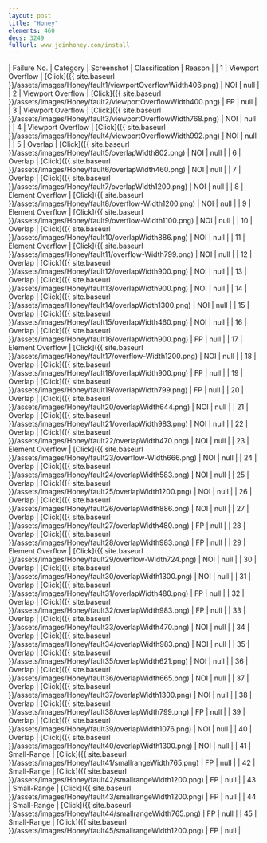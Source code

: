 ```yaml
---
layout: post
title: "Honey"
elements: 460
decs: 3249
fullurl: www.joinhoney.com/install
---
```

| Failure No. | Category | Screenshot | Classification | Reason | 
| 1 | Viewport Overflow | [Click]({{ site.baseurl }}/assets/images/Honey/fault1/viewportOverflowWidth406.png) | NOI | null |
| 2 | Viewport Overflow | [Click]({{ site.baseurl }}/assets/images/Honey/fault2/viewportOverflowWidth400.png) | FP | null |
| 3 | Viewport Overflow | [Click]({{ site.baseurl }}/assets/images/Honey/fault3/viewportOverflowWidth768.png) | NOI | null |
| 4 | Viewport Overflow | [Click]({{ site.baseurl }}/assets/images/Honey/fault4/viewportOverflowWidth992.png) | NOI | null |
| 5 | Overlap | [Click]({{ site.baseurl }}/assets/images/Honey/fault5/overlapWidth802.png) | NOI | null |
| 6 | Overlap | [Click]({{ site.baseurl }}/assets/images/Honey/fault6/overlapWidth460.png) | NOI | null |
| 7 | Overlap | [Click]({{ site.baseurl }}/assets/images/Honey/fault7/overlapWidth1200.png) | NOI | null |
| 8 | Element Overflow | [Click]({{ site.baseurl }}/assets/images/Honey/fault8/overflow-Width1200.png) | NOI | null |
| 9 | Element Overflow | [Click]({{ site.baseurl }}/assets/images/Honey/fault9/overflow-Width1100.png) | NOI | null |
| 10 | Overlap | [Click]({{ site.baseurl }}/assets/images/Honey/fault10/overlapWidth886.png) | NOI | null |
| 11 | Element Overflow | [Click]({{ site.baseurl }}/assets/images/Honey/fault11/overflow-Width799.png) | NOI | null |
| 12 | Overlap | [Click]({{ site.baseurl }}/assets/images/Honey/fault12/overlapWidth900.png) | NOI | null |
| 13 | Overlap | [Click]({{ site.baseurl }}/assets/images/Honey/fault13/overlapWidth900.png) | NOI | null |
| 14 | Overlap | [Click]({{ site.baseurl }}/assets/images/Honey/fault14/overlapWidth1300.png) | NOI | null |
| 15 | Overlap | [Click]({{ site.baseurl }}/assets/images/Honey/fault15/overlapWidth460.png) | NOI | null |
| 16 | Overlap | [Click]({{ site.baseurl }}/assets/images/Honey/fault16/overlapWidth900.png) | FP | null |
| 17 | Element Overflow | [Click]({{ site.baseurl }}/assets/images/Honey/fault17/overflow-Width1200.png) | NOI | null |
| 18 | Overlap | [Click]({{ site.baseurl }}/assets/images/Honey/fault18/overlapWidth900.png) | FP | null |
| 19 | Overlap | [Click]({{ site.baseurl }}/assets/images/Honey/fault19/overlapWidth799.png) | FP | null |
| 20 | Overlap | [Click]({{ site.baseurl }}/assets/images/Honey/fault20/overlapWidth644.png) | NOI | null |
| 21 | Overlap | [Click]({{ site.baseurl }}/assets/images/Honey/fault21/overlapWidth983.png) | NOI | null |
| 22 | Overlap | [Click]({{ site.baseurl }}/assets/images/Honey/fault22/overlapWidth470.png) | NOI | null |
| 23 | Element Overflow | [Click]({{ site.baseurl }}/assets/images/Honey/fault23/overflow-Width666.png) | NOI | null |
| 24 | Overlap | [Click]({{ site.baseurl }}/assets/images/Honey/fault24/overlapWidth583.png) | NOI | null |
| 25 | Overlap | [Click]({{ site.baseurl }}/assets/images/Honey/fault25/overlapWidth1200.png) | NOI | null |
| 26 | Overlap | [Click]({{ site.baseurl }}/assets/images/Honey/fault26/overlapWidth886.png) | NOI | null |
| 27 | Overlap | [Click]({{ site.baseurl }}/assets/images/Honey/fault27/overlapWidth480.png) | FP | null |
| 28 | Overlap | [Click]({{ site.baseurl }}/assets/images/Honey/fault28/overlapWidth983.png) | FP | null |
| 29 | Element Overflow | [Click]({{ site.baseurl }}/assets/images/Honey/fault29/overflow-Width724.png) | NOI | null |
| 30 | Overlap | [Click]({{ site.baseurl }}/assets/images/Honey/fault30/overlapWidth1300.png) | NOI | null |
| 31 | Overlap | [Click]({{ site.baseurl }}/assets/images/Honey/fault31/overlapWidth480.png) | FP | null |
| 32 | Overlap | [Click]({{ site.baseurl }}/assets/images/Honey/fault32/overlapWidth983.png) | FP | null |
| 33 | Overlap | [Click]({{ site.baseurl }}/assets/images/Honey/fault33/overlapWidth470.png) | NOI | null |
| 34 | Overlap | [Click]({{ site.baseurl }}/assets/images/Honey/fault34/overlapWidth983.png) | NOI | null |
| 35 | Overlap | [Click]({{ site.baseurl }}/assets/images/Honey/fault35/overlapWidth621.png) | NOI | null |
| 36 | Overlap | [Click]({{ site.baseurl }}/assets/images/Honey/fault36/overlapWidth665.png) | NOI | null |
| 37 | Overlap | [Click]({{ site.baseurl }}/assets/images/Honey/fault37/overlapWidth1300.png) | NOI | null |
| 38 | Overlap | [Click]({{ site.baseurl }}/assets/images/Honey/fault38/overlapWidth799.png) | FP | null |
| 39 | Overlap | [Click]({{ site.baseurl }}/assets/images/Honey/fault39/overlapWidth1076.png) | NOI | null |
| 40 | Overlap | [Click]({{ site.baseurl }}/assets/images/Honey/fault40/overlapWidth1300.png) | NOI | null |
| 41 | Small-Range | [Click]({{ site.baseurl }}/assets/images/Honey/fault41/smallrangeWidth765.png) | FP | null |
| 42 | Small-Range | [Click]({{ site.baseurl }}/assets/images/Honey/fault42/smallrangeWidth1200.png) | FP | null |
| 43 | Small-Range | [Click]({{ site.baseurl }}/assets/images/Honey/fault43/smallrangeWidth1200.png) | FP | null |
| 44 | Small-Range | [Click]({{ site.baseurl }}/assets/images/Honey/fault44/smallrangeWidth765.png) | FP | null |
| 45 | Small-Range | [Click]({{ site.baseurl }}/assets/images/Honey/fault45/smallrangeWidth1200.png) | FP | null |
